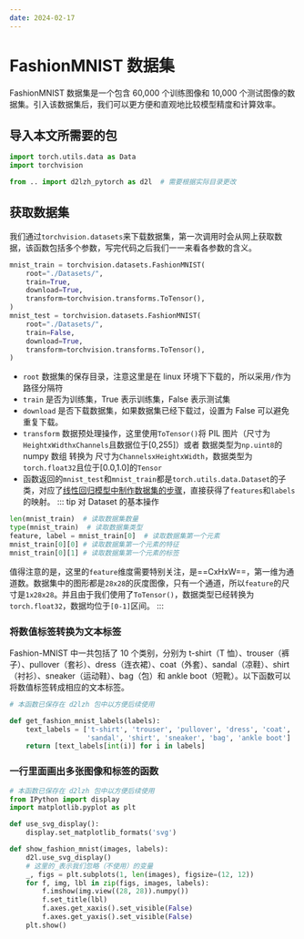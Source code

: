 ```yaml
---
date: 2024-02-17
---
```


# FashionMNIST 数据集

FashionMNIST 数据集是一个包含 60,000 个训练图像和 10,000 个测试图像的数据集。引入该数据集后，我们可以更方便和直观地比较模型精度和计算效率。

## 导入本文所需要的包

```python
import torch.utils.data as Data
import torchvision

from .. import d2lzh_pytorch as d2l  # 需要根据实际目录更改
```

## 获取数据集

我们通过`torchvision.datasets`来下载数据集，第一次调用时会从网上获取数据，该函数包括多个参数，写完代码之后我们一一来看各参数的含义。

```python
mnist_train = torchvision.datasets.FashionMNIST(
    root="./Datasets/",
    train=True,
    download=True,
    transform=torchvision.transforms.ToTensor(),
)
mnist_test = torchvision.datasets.FashionMNIST(
    root="./Datasets/",
    train=False,
    download=True,
    transform=torchvision.transforms.ToTensor(),
)
```

- `root` 数据集的保存目录，注意这里是在 linux 环境下下载的，所以采用`/`作为路径分隔符
- `train` 是否为训练集，True 表示训练集，False 表示测试集
- `download` 是否下载数据集，如果数据集已经下载过，设置为 False 可以避免重复下载。
- `transform` 数据预处理操作，这里使用`ToTensor()`将 PIL 图片（尺寸为 `HeightxWidthxChannels`且数据位于[0,255]）或者 数据类型为`np.uint8`的 numpy 数组 转换为 尺寸为`ChannelsxHeightxWidth`，数据类型为`torch.float32`且位于[0.0,1.0]的`Tensor`
- 函数返回的`mnist_test`和`mnist_train`都是`torch.utils.data.Dataset`的子类，对应了[线性回归模型中制作数据集的步骤](./2.1linear_regression.md#生成并制作数据集)，直接获得了`features`和`labels`的映射。
::: tip 对 Dataset 的基本操作
```python
len(mnist_train)  # 读取数据集数量
type(mnist_train)  # 读取数据集类型
feature, label = mnist_train[0]  # 读取数据集第一个元素
mnist_train[0][0] # 读取数据集第一个元素的特征
mnist_train[0][1] # 读取数据集第一个元素的标签
```

值得注意的是，这里的`feature`维度需要特别关注，是==CxHxW==，第一维为通道数。数据集中的图形都是`28x28`的灰度图像，只有一个通道，所以`feature`的尺寸是`1x28x28`。并且由于我们使用了`ToTensor()`，数据类型已经转换为`torch.float32`，数据均位于`[0-1]`区间。
:::

### 将数值标签转换为文本标签

Fashion-MNIST 中一共包括了 10 个类别，分别为 t-shirt（T 恤）、trouser（裤子）、pullover（套衫）、dress（连衣裙）、coat（外套）、sandal（凉鞋）、shirt（衬衫）、sneaker（运动鞋）、bag（包）和 ankle boot（短靴）。以下函数可以将数值标签转成相应的文本标签。

```python
# 本函数已保存在 d2lzh 包中以方便后续使用

def get_fashion_mnist_labels(labels):
    text_labels = ['t-shirt', 'trouser', 'pullover', 'dress', 'coat',
                   'sandal', 'shirt', 'sneaker', 'bag', 'ankle boot']
    return [text_labels[int(i)] for i in labels]
```

### 一行里面画出多张图像和标签的函数
``` python
# 本函数已保存在 d2lzh 包中以方便后续使用
from IPython import display
import matplotlib.pyplot as plt

def use_svg_display():
    display.set_matplotlib_formats('svg')

def show_fashion_mnist(images, labels):
    d2l.use_svg_display()
    # 这里的_表示我们忽略（不使用）的变量
    _, figs = plt.subplots(1, len(images), figsize=(12, 12))
    for f, img, lbl in zip(figs, images, labels):
        f.imshow(img.view((28, 28)).numpy())
        f.set_title(lbl)
        f.axes.get_xaxis().set_visible(False)
        f.axes.get_yaxis().set_visible(False)
    plt.show()
```

<!-- 因此我们可以显示出 10 个数据集中的图像。 -->
